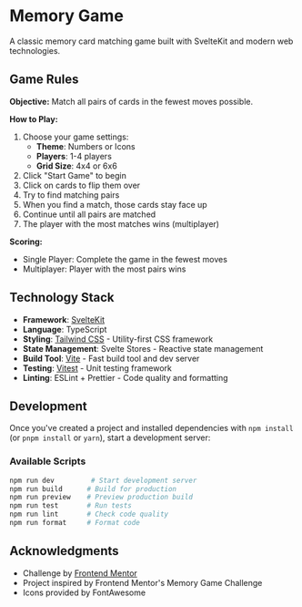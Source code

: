# Memory Game

A classic memory card matching game built with SvelteKit and modern web technologies.

## Game Rules

**Objective:** Match all pairs of cards in the fewest moves possible.

**How to Play:**

1. Choose your game settings:
   - **Theme**: Numbers or Icons
   - **Players**: 1-4 players
   - **Grid Size**: 4x4 or 6x6
2. Click "Start Game" to begin
3. Click on cards to flip them over
4. Try to find matching pairs
5. When you find a match, those cards stay face up
6. Continue until all pairs are matched
7. The player with the most matches wins (multiplayer)

**Scoring:**

- Single Player: Complete the game in the fewest moves
- Multiplayer: Player with the most pairs wins

## Technology Stack

- **Framework**: [SvelteKit](https://kit.svelte.dev/)
- **Language**: TypeScript
- **Styling**: [Tailwind CSS](https://tailwindcss.com/) - Utility-first CSS framework
- **State Management**: Svelte Stores - Reactive state management
- **Build Tool**: [Vite](https://vitejs.dev/) - Fast build tool and dev server
- **Testing**: [Vitest](https://vitest.dev/) - Unit testing framework
- **Linting**: ESLint + Prettier - Code quality and formatting

## Development

Once you've created a project and installed dependencies with `npm install` (or `pnpm install` or `yarn`), start a development server:

### Available Scripts

```bash
npm run dev         # Start development server
npm run build      # Build for production
npm run preview    # Preview production build
npm run test       # Run tests
npm run lint       # Check code quality
npm run format     # Format code
```

## Acknowledgments

- Challenge by [Frontend Mentor](https://www.frontendmentor.io/challenges/memory-game-vse4WFPvM)
- Project inspired by Frontend Mentor's Memory Game Challenge
- Icons provided by FontAwesome

